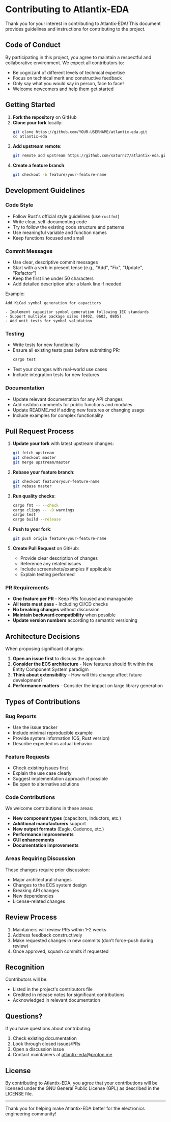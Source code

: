 # Contributing to Atlantix-EDA

Thank you for your interest in contributing to Atlantix-EDA! This document provides guidelines and instructions for contributing to the project.

## Code of Conduct

By participating in this project, you agree to maintain a respectful and collaborative environment. We expect all contributors to:

- Be cognizant of different levels of technical expertise
- Focus on technical merit and constructive feedback
- Only say what you would say in person, face to face!
- Welcome newcomers and help them get started

## Getting Started

1. **Fork the repository** on GitHub
2. **Clone your fork** locally:
   ```bash
   git clone https://github.com/YOUR-USERNAME/atlantix-eda.git
   cd atlantix-eda
   ```
3. **Add upstream remote**:
   ```bash
   git remote add upstream https://github.com/saturn77/atlantix-eda.git
   ```
4. **Create a feature branch**:
   ```bash
   git checkout -b feature/your-feature-name
   ```

## Development Guidelines

### Code Style

- Follow Rust's official style guidelines (use `rustfmt`)
- Write clear, self-documenting code
- Try to follow the existing code structure and patterns
- Use meaningful variable and function names
- Keep functions focused and small

### Commit Messages

- Use clear, descriptive commit messages
- Start with a verb in present tense (e.g., "Add", "Fix", "Update", "Refactor")
- Keep the first line under 50 characters
- Add detailed description after a blank line if needed

Example:
```
Add KiCad symbol generation for capacitors

- Implement capacitor symbol generation following IEC standards
- Support multiple package sizes (0402, 0603, 0805)
- Add unit tests for symbol validation
```

### Testing

- Write tests for new functionality
- Ensure all existing tests pass before submitting PR:
  ```bash
  cargo test
  ```
- Test your changes with real-world use cases
- Include integration tests for new features

### Documentation

- Update relevant documentation for any API changes
- Add rustdoc comments for public functions and modules
- Update README.md if adding new features or changing usage
- Include examples for complex functionality

## Pull Request Process

1. **Update your fork** with latest upstream changes:
   ```bash
   git fetch upstream
   git checkout master
   git merge upstream/master
   ```

2. **Rebase your feature branch**:
   ```bash
   git checkout feature/your-feature-name
   git rebase master
   ```

3. **Run quality checks**:
   ```bash
   cargo fmt -- --check
   cargo clippy -- -D warnings
   cargo test
   cargo build --release
   ```

4. **Push to your fork**:
   ```bash
   git push origin feature/your-feature-name
   ```

5. **Create Pull Request** on GitHub:
   - Provide clear description of changes
   - Reference any related issues
   - Include screenshots/examples if applicable
   - Explain testing performed

### PR Requirements

- **One feature per PR** - Keep PRs focused and manageable
- **All tests must pass** - Including CI/CD checks
- **No breaking changes** without discussion
- **Maintain backward compatibility** when possible
- **Update version numbers** according to semantic versioning

## Architecture Decisions

When proposing significant changes:

1. **Open an issue first** to discuss the approach
2. **Consider the ECS architecture** - New features should fit within the Entity Component System paradigm
3. **Think about extensibility** - How will this change affect future development?
4. **Performance matters** - Consider the impact on large library generation

## Types of Contributions

### Bug Reports

- Use the issue tracker
- Include minimal reproducible example
- Provide system information (OS, Rust version)
- Describe expected vs actual behavior

### Feature Requests

- Check existing issues first
- Explain the use case clearly
- Suggest implementation approach if possible
- Be open to alternative solutions

### Code Contributions

We welcome contributions in these areas:

- **New component types** (capacitors, inductors, etc.)
- **Additional manufacturers** support
- **New output formats** (Eagle, Cadence, etc.)
- **Performance improvements**
- **GUI enhancements**
- **Documentation improvements**

### Areas Requiring Discussion

These changes require prior discussion:

- Major architectural changes
- Changes to the ECS system design
- Breaking API changes
- New dependencies
- License-related changes

## Review Process

1. Maintainers will review PRs within 1-2 weeks
2. Address feedback constructively
3. Make requested changes in new commits (don't force-push during review)
4. Once approved, squash commits if requested

## Recognition

Contributors will be:
- Listed in the project's contributors file
- Credited in release notes for significant contributions
- Acknowledged in relevant documentation

## Questions?

If you have questions about contributing:

1. Check existing documentation
2. Look through closed issues/PRs
3. Open a discussion issue
4. Contact maintainers at atlantix-eda@proton.me

## License

By contributing to Atlantix-EDA, you agree that your contributions will be licensed under the GNU General Public License (GPL) as described in the LICENSE file.

---

Thank you for helping make Atlantix-EDA better for the electronics engineering community!